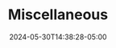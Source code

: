 ---
weight: 999
title: "Miscellaneous"
description: "A collection of random things worth noting."
icon: "article"
date: "2024-05-30T14:38:28-05:00"
lastmod: "2024-05-30T14:38:28-05:00"
draft: false
toc: true
---